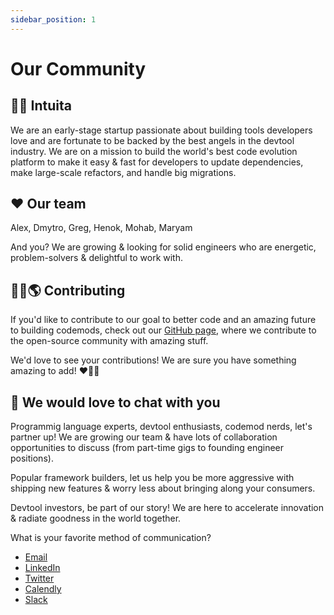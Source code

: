 ```yaml
---
sidebar_position: 1
---
```


# Our Community


## 🙋‍♀️ Intuita

We are an early-stage startup passionate about building tools developers love and are fortunate to be backed by the best angels in the devtool industry. We are on a mission to build the world's best code evolution platform to make it easy & fast for developers to update dependencies, make large-scale refactors, and handle big migrations.

## ❤ Our team

Alex, Dmytro, Greg, Henok, Mohab, Maryam

And you? We are growing & looking for solid engineers who are energetic, problem-solvers & delightful to work with.

## 👩‍🔧🌎 Contributing

If you'd like to contribute to our goal to better code and an amazing future to building codemods, check out our [GitHub page](https://github.com/intuita-inc), where we contribute to the open-source community with amazing stuff.

We'd love to see your contributions! We are sure you have something amazing to add! ❤️🤟🏼



## 🧙 We would love to chat with you

Programmig language experts, devtool enthusiasts, codemod nerds, let's partner up! We are growing our team & have lots of collaboration opportunities to discuss (from part-time gigs to founding engineer positions).

Popular framework builders, let us help you be more aggressive with shipping new features & worry less about bringing along your consumers.

Devtool investors, be part of our story! We are here to accelerate innovation & radiate goodness in the world together.

What is your favorite method of communication?
- [Email](mailto:hello@intuita.io)
- [LinkedIn](https://www.linkedin.com/company/intuita-inc/)
- [Twitter](https://twitter.com/CodeWithIntuita)
- [Calendly](https://calendly.com/alex-from-intuita)
- [Slack](https://join.slack.com/t/intuita-inc/shared_invite/zt-1bjj5exxi-95yPfWi71HcO2p_sS5L2wA)
